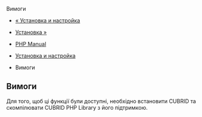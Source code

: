Вимоги

-   [« Установка и настройка](cubrid.setup.html)
    
-   [Установка »](cubrid.installation.html)
    
-   [PHP Manual](index.html)
    
-   [Установка и настройка](cubrid.setup.html)
    
-   Вимоги
    

## Вимоги

Для того, щоб ці функції були доступні, необхідно встановити CUBRID та скомпілювати CUBRID PHP Library з його підтримкою.